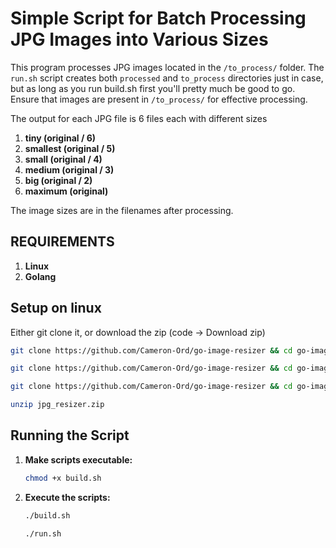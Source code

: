 
# Simple Script for Batch Processing JPG Images into Various Sizes
This program processes JPG images located in the `/to_process/` folder. The `run.sh` script creates both `processed` and `to_process` directories just in case, but as long as you run build.sh first you'll pretty much be good to go. Ensure that images are present in `/to_process/` for effective processing.

The output for each JPG file is 6 files each with different sizes

1. **tiny (original / 6)**
2. **smallest (original / 5)**
3. **small (original / 4)**
4. **medium (original / 3)**
5. **big (original / 2)**
6. **maximum (original)**

The image sizes are in the filenames after processing.


## REQUIREMENTS
1. **Linux**
2. **Golang**

## Setup on linux
Either git clone it, or download the zip (code -> Download zip)
```bash
git clone https://github.com/Cameron-Ord/go-image-resizer && cd go-image-resizer
```
```bash
git clone https://github.com/Cameron-Ord/go-image-resizer && cd go-image-resizer/main && chmod +x build.sh
```
```bash
git clone https://github.com/Cameron-Ord/go-image-resizer && cd go-image-resizer/main && chmod +x build.sh && ./build.sh
```

```bash
unzip jpg_resizer.zip
```

## Running the Script

1. **Make scripts executable:**
   ```bash
   chmod +x build.sh
   ```

2. **Execute the scripts:**
   ```bash
   ./build.sh
   ```
   ```bash
   ./run.sh
   ```


